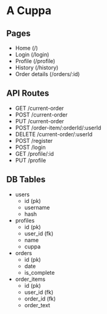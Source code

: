 # A Cuppa

## Pages

* Home (/)
* Login (/login)
* Profile (/profile)
* History (/history)
* Order details (/orders/:id)


## API Routes

* GET /current-order
* POST /current-order
* PUT /current-order
* POST /order-item/:orderId/:userId
* DELETE /current-order/:userId
* POST /register
* POST /login
* GET /profile/:id
* PUT /profile


## DB Tables

* users
  - id (pk)
  - username
  - hash
* profiles
  - id (pk)
  - user_id (fk)
  - name
  - cuppa
* orders
  - id (pk)
  - date
  - is_complete
* order_items
  - id (pk)
  - user_id (fk)
  - order_id (fk)
  - order_text
